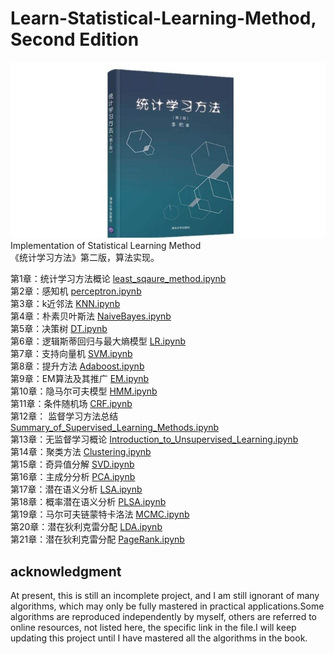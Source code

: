# Learn-Statistical-Learning-Method, Second Edition
![alt text](SLM.jpg)  
Implementation of Statistical Learning Method  
《统计学习方法》第二版，算法实现。 


第1章：统计学习方法概论 [least_sqaure_method.ipynb](https://nbviewer.jupyter.org/github/hktxt/Learn-Statistical-Learning-Method/blob/master/%E7%AC%AC01%E7%AB%A0%20%E7%BB%9F%E8%AE%A1%E5%AD%A6%E4%B9%A0%E6%96%B9%E6%B3%95%E6%A6%82%E8%AE%BA/least_sqaure_method.ipynb)  
第2章：感知机 [perceptron.ipynb](https://nbviewer.jupyter.org/github/hktxt/Learn-Statistical-Learning-Method/blob/master/%E7%AC%AC02%E7%AB%A0%20%E6%84%9F%E7%9F%A5%E6%9C%BA/perceptron.ipynb)   
第3章：k近邻法 [KNN.ipynb](https://nbviewer.jupyter.org/github/hktxt/Learn-Statistical-Learning-Method/blob/master/%E7%AC%AC03%E7%AB%A0%20k%E8%BF%91%E9%82%BB%E6%B3%95/KNN.ipynb)  
第4章：朴素贝叶斯法 [NaiveBayes.ipynb](https://nbviewer.jupyter.org/github/hktxt/Learn-Statistical-Learning-Method/blob/master/%E7%AC%AC04%E7%AB%A0%20%E6%9C%B4%E7%B4%A0%E8%B4%9D%E5%8F%B6%E6%96%AF%E6%B3%95/NaiveBayes.ipynb)  
第5章：决策树 [DT.ipynb](https://nbviewer.jupyter.org/github/hktxt/Learn-Statistical-Learning-Method/blob/master/%E7%AC%AC05%E7%AB%A0%20%E5%86%B3%E7%AD%96%E6%A0%91/DT.ipynb)  
第6章：逻辑斯蒂回归与最大熵模型 [LR.ipynb](https://nbviewer.jupyter.org/github/hktxt/Learn-Statistical-Learning-Method/blob/master/%E7%AC%AC06%E7%AB%A0%20%E9%80%BB%E8%BE%91%E6%96%AF%E8%92%82%E5%9B%9E%E5%BD%92%E4%B8%8E%E6%9C%80%E5%A4%A7%E7%86%B5%E6%A8%A1%E5%9E%8B/LR.ipynb)  
第7章：支持向量机 [SVM.ipynb](https://nbviewer.jupyter.org/github/hktxt/Learn-Statistical-Learning-Method/blob/master/%E7%AC%AC07%E7%AB%A0%20%E6%94%AF%E6%8C%81%E5%90%91%E9%87%8F%E6%9C%BA/SVM.ipynb)  
第8章：提升方法 [Adaboost.ipynb](https://nbviewer.jupyter.org/github/hktxt/Learn-Statistical-Learning-Method/blob/master/%E7%AC%AC08%E7%AB%A0%20%E6%8F%90%E5%8D%87%E6%96%B9%E6%B3%95/Adaboost.ipynb)  
第9章：EM算法及其推广 [EM.ipynb](https://nbviewer.jupyter.org/github/hktxt/Learn-Statistical-Learning-Method/blob/master/%E7%AC%AC09%E7%AB%A0%20EM%E7%AE%97%E6%B3%95%E5%8F%8A%E5%85%B6%E6%8E%A8%E5%B9%BF/EM.ipynb)  
第10章：隐马尔可夫模型 [HMM.ipynb](https://nbviewer.jupyter.org/github/hktxt/Learn-Statistical-Learning-Method/blob/master/%E7%AC%AC10%E7%AB%A0%20%E9%9A%90%E9%A9%AC%E5%B0%94%E5%8F%AF%E5%A4%AB%E6%A8%A1%E5%9E%8B/HMM.ipynb)  
第11章：条件随机场 [CRF.ipynb](https://nbviewer.jupyter.org/github/hktxt/Learn-Statistical-Learning-Method/blob/master/%E7%AC%AC11%E7%AB%A0%20%E6%9D%A1%E4%BB%B6%E9%9A%8F%E6%9C%BA%E5%9C%BA/CRF.ipynb)  
第12章： 监督学习方法总结 [Summary_of_Supervised_Learning_Methods.ipynb](https://nbviewer.jupyter.org/github/hktxt/Learn-Statistical-Learning-Method/blob/master/%E7%AC%AC12%E7%AB%A0%20%E7%9B%91%E7%9D%A3%E5%AD%A6%E4%B9%A0%E6%96%B9%E6%B3%95%E6%80%BB%E7%BB%93/Summary_of_Supervised_Learning_Methods.ipynb)  
第13章：无监督学习概论 [Introduction_to_Unsupervised_Learning.ipynb](https://nbviewer.jupyter.org/github/hktxt/Learn-Statistical-Learning-Method/blob/master/%E7%AC%AC13%E7%AB%A0%20%E6%97%A0%E7%9B%91%E7%9D%A3%E5%AD%A6%E4%B9%A0%E6%A6%82%E8%AE%BA/Introduction_to_Unsupervised_Learning.ipynb)    
第14章：聚类方法 [Clustering.ipynb](https://nbviewer.jupyter.org/github/hktxt/Learn-Statistical-Learning-Method/blob/master/%E7%AC%AC14%E7%AB%A0%20%E8%81%9A%E7%B1%BB%E6%96%B9%E6%B3%95/Clustering.ipynb)  
第15章：奇异值分解 [SVD.ipynb](https://nbviewer.jupyter.org/github/hktxt/Learn-Statistical-Learning-Method/blob/master/%E7%AC%AC15%E7%AB%A0%20%E5%A5%87%E5%BC%82%E5%80%BC%E5%88%86%E8%A7%A3/SVD.ipynb)  
第16章：主成分分析 [PCA.ipynb](https://nbviewer.jupyter.org/github/hktxt/Learn-Statistical-Learning-Method/blob/master/%E7%AC%AC16%E7%AB%A0%20%E4%B8%BB%E6%88%90%E5%88%86%E5%88%86%E6%9E%90/PCA.ipynb)  
第17章：潜在语义分析 [LSA.ipynb](https://nbviewer.jupyter.org/github/hktxt/Learn-Statistical-Learning-Method/blob/master/%E7%AC%AC17%E7%AB%A0%20%E6%BD%9C%E5%9C%A8%E8%AF%AD%E4%B9%89%E5%88%86%E6%9E%90/LSA.ipynb)  
第18章：概率潜在语义分析 [PLSA.ipynb](https://nbviewer.jupyter.org/github/hktxt/Learn-Statistical-Learning-Method/blob/master/%E7%AC%AC18%E7%AB%A0%20%E6%A6%82%E7%8E%87%E6%BD%9C%E5%9C%A8%E8%AF%AD%E4%B9%89%E5%88%86%E6%9E%90/PLSA.ipynb)  
第19章：马尔可夫链蒙特卡洛法 [MCMC.ipynb](https://nbviewer.jupyter.org/github/hktxt/Learn-Statistical-Learning-Method/blob/master/%E7%AC%AC19%E7%AB%A0%20%E9%A9%AC%E5%B0%94%E5%8F%AF%E5%A4%AB%E9%93%BE%E8%92%99%E7%89%B9%E5%8D%A1%E6%B4%9B%E6%B3%95/MCMC.ipynb)  
第20章：潜在狄利克雷分配 [LDA.ipynb](https://nbviewer.jupyter.org/github/hktxt/Learn-Statistical-Learning-Method/blob/master/%E7%AC%AC20%E7%AB%A0%20%E6%BD%9C%E5%9C%A8%E7%8B%84%E5%88%A9%E5%85%8B%E9%9B%B7%E5%88%86%E9%85%8D/LDA.ipynb)  
第21章：潜在狄利克雷分配 [PageRank.ipynb](https://nbviewer.jupyter.org/github/hktxt/Learn-Statistical-Learning-Method/blob/master/%E7%AC%AC21%E7%AB%A0%20PageRank%E7%AE%97%E6%B3%95/PageRank.ipynb)  



## acknowledgment

At present, this is still an incomplete project, and I am still ignorant of many algorithms, which may only be fully mastered in practical applications.Some algorithms are reproduced independently by myself, others are referred to online resources, not listed here, the specific link in the file.I will keep updating this project until I have mastered all the algorithms in the book.


